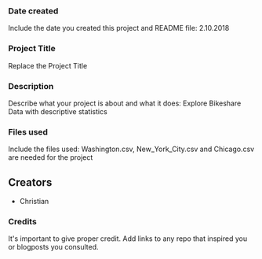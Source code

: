 ### Date created
Include the date you created this project and README file: 2.10.2018

### Project Title
Replace the Project Title

### Description
Describe what your project is about and what it does:
Explore Bikeshare Data with descriptive statistics

### Files used
Include the files used:
Washington.csv, New_York_City.csv and Chicago.csv are needed for the project

## Creators

* Christian

### Credits
It's important to give proper credit. Add links to any repo that inspired you or blogposts you consulted.

